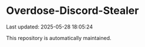 # Overdose-Discord-Stealer

Last updated: 2025-05-28 18:05:24

This repository is automatically maintained.
